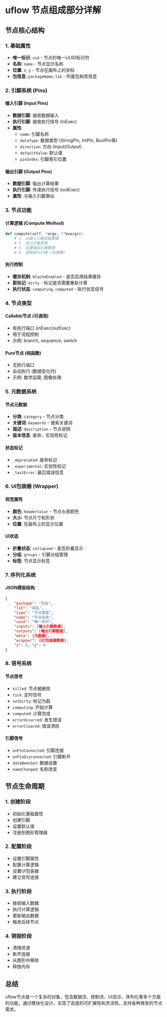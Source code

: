 # uflow 节点组成部分详解

## 节点核心结构

### 1. 基础属性

- **唯一标识**: `uid` - 节点的唯一UUID标识符
- **名称**: `name` - 节点显示名称
- **位置**: `x`, `y` - 节点在画布上的坐标
- **包信息**: `packageName`, `lib` - 所属包和库信息

### 2. 引脚系统 (Pins)

#### 输入引脚 (Input Pins)

- **数据引脚**: 接收数据输入
- **执行引脚**: 接收执行信号 (inExec)
- **属性**:
  - `name`: 引脚名称
  - `dataType`: 数据类型 (StringPin, IntPin, BoolPin等)
  - `direction`: 方向 (Input/Output)
  - `defaultValue`: 默认值
  - `pinIndex`: 引脚索引位置

#### 输出引脚 (Output Pins)

- **数据引脚**: 输出计算结果
- **执行引脚**: 传递执行信号 (outExec)
- **属性**: 与输入引脚类似

### 3. 节点功能

#### 计算逻辑 (Compute Method)

```python
def compute(self, *args, **kwargs):
    # 1. 从输入引脚获取数据
    # 2. 执行计算逻辑
    # 3. 设置输出引脚数据
    # 4. 调用执行引脚 (如需要)
```

#### 执行控制

- **缓存机制**: `bCacheEnabled` - 是否启用结果缓存
- **脏标记**: `dirty` - 标记是否需要重新计算
- **执行状态**: `computing`, `computed` - 执行状态信号

### 4. 节点类型

#### Callable节点 (可调用)

- 有执行端口 (inExec/outExec)
- 用于流程控制
- 示例: branch, sequence, switch

#### Pure节点 (纯函数)

- 无执行端口
- 自动执行 (数据变化时)
- 示例: 数学运算, 图像处理

### 5. 元数据系统

#### 节点元数据

- **分类**: `category` - 节点分类
- **关键词**: `keywords` - 搜索关键词
- **描述**: `description` - 节点说明
- **版本信息**: 废弃、实验性标记

#### 状态标记

- `_deprecated`: 废弃标记
- `_experimental`: 实验性标记
- `_lastError`: 最后错误信息

### 6. UI包装器 (Wrapper)

#### 视觉属性

- **颜色**: `headerColor` - 节点头部颜色
- **大小**: 节点尺寸和形状
- **位置**: 在画布上的显示位置

#### UI状态

- **折叠状态**: `collapsed` - 是否折叠显示
- **分组**: `groups` - 引脚分组管理
- **标签**: 节点显示标签

### 7. 序列化系统

#### JSON模板结构

```json
{
    "package": "包名",
    "lib": "库名", 
    "type": "节点类型",
    "name": "节点名称",
    "uuid": "唯一标识",
    "inputs": [输入引脚数据],
    "outputs": [输出引脚数据],
    "meta": {元数据},
    "wrapper": {UI包装器数据},
    "x": 0, "y": 0
}
```

### 8. 信号系统

#### 节点信号

- `killed`: 节点被删除
- `tick`: 定时信号
- `setDirty`: 标记为脏
- `computing`: 开始计算
- `computed`: 计算完成
- `errorOccurred`: 发生错误
- `errorCleared`: 错误清除

#### 引脚信号

- `onPinConnected`: 引脚连接
- `onPinDisconnected`: 引脚断开
- `dataBeenSet`: 数据设置
- `nameChanged`: 名称改变

## 节点生命周期

### 1. 创建阶段

- 初始化基础属性
- 创建引脚
- 设置默认值
- 注册到图形管理器

### 2. 配置阶段

- 设置引脚属性
- 配置计算逻辑
- 设置UI包装器
- 建立信号连接

### 3. 执行阶段

- 接收输入数据
- 执行计算逻辑
- 更新输出数据
- 触发后续节点

### 4. 销毁阶段

- 清理资源
- 断开连接
- 从图形中移除
- 释放内存

## 总结

uflow节点是一个复杂的对象，包含数据流、控制流、UI显示、序列化等多个方面的功能。通过模块化设计，实现了高度的可扩展性和灵活性，支持各种类型的节点需求。
